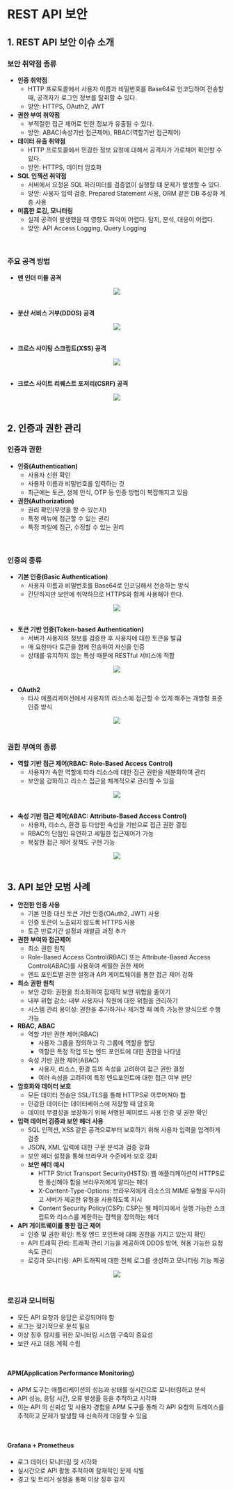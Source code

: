 # REST API 보안

## 1. REST API 보안 이슈 소개

### 보안 취약점 종류

 - __인증 취약점__
    - HTTP 프로토콜에서 사용자 이름과 비밀번호를 Base64로 인코딩하여 전송할 때, 공격자가 로그인 정보를 탈취할 수 있다.
    - 방안: HTTPS, OAuth2, JWT
 - __권한 부여 취약점__
    - 부적절한 접근 제어로 인한 정보가 유출될 수 있다.
    - 방안: ABAC(속성기반 접근제어), RBAC(역할기반 접근제어)
 - __데이터 유출 취약점__
    - HTTP 프로토콜에서 민감한 정보 요청에 대해서 공격자가 가로채어 확인할 수 있다.
    - 방안: HTTPS, 데이터 암호화
 - __SQL 인젝션 취약점__
    - 서버에서 요청온 SQL 파라미터를 검증없이 실행할 떄 문제가 발생할 수 있다.
    - 방안: 사용자 입력 검증, Prepared Statement 사용, ORM 같은 DB 추상화 계층 사용
 - __미흡한 로깅, 모니터링__
    - 실제 공격이 발생했을 때 영향도 파악이 어렵다. 탐지, 분석, 대응이 어렵다.
    - 방안: API Access Logging, Query Logging

<br/>

### 주요 공격 방법

 - __맨 인더 미들 공격__

<div align="center">
    <img src="./images/man_in_the_middle.PNG">
</div>
<br/>

 - __분산 서비스 거부(DDOS) 공격__

<div align="center">
    <img src="./images/DDOS.PNG">
</div>
<br/>

 - __크로스 사이팅 스크립트(XSS) 공격__

<div align="center">
    <img src="./images/XSS.PNG">
</div>
<br/>

 - __크로스 사이트 리퀘스트 포저리(CSRF) 공격__

<div align="center">
    <img src="./images/CSRF.PNG">
</div>
<br/>

## 2. 인증과 권한 관리

### 인증과 권한

 - __인증(Authentication)__
    - 사용자 신원 확인
    - 사용자 이름과 비밀번호를 입력하는 것
    - 최근에는 토큰, 생체 인식, OTP 등 인증 방법이 복잡해지고 있음
 - __권한(Authorization)__
    - 권리 확인(무엇을 할 수 있는지)
    - 특정 메뉴에 접근할 수 있는 권리
    - 특정 파일에 접근, 수정할 수 있는 권리

<br/>

### 인증의 종류

 - __기본 인증(Basic Authentication)__
    - 사용자 이름과 비밀번호를 Base64로 인코딩해서 전송하는 방식
    - 간단하지만 보안에 취약하므로 HTTPS와 함께 사용해야 한다.

<div align="center">
    <img src="./images/Basic_Authentication.PNG">
</div>
<br/>

 - __토큰 기반 인증(Token-based Authentication)__
    - 서버가 사용자의 정보를 검증한 후 사용자에 대한 토큰을 발급
    - 매 요청마다 토큰을 함께 전송하여 자신을 인증
    - 상태를 유지하지 않는 특성 때문에 RESTful 서비스에 적합

<div align="center">
    <img src="./images/Token_based_Authentication.PNG">
</div>
<br/>

 - __OAuth2__
    - 타사 애플리케이션에서 사용자의 리소스에 접근할 수 있게 해주는 개방형 표준 인증 방식

<div align="center">
    <img src="./images/OAuth2.PNG">
</div>
<br/>

### 권한 부여의 종류

 - __역할 기반 접근 제어(RBAC: Role-Based Access Control)__
    - 사용자가 속한 역할에 따라 리소스에 대한 접근 권한을 세분화하여 관리
    - 보안을 강화하고 리소스 접근을 체계적으로 관리할 수 있음

<div align="center">
    <img src="./images/RBAC.PNG">
</div>
<br/>

 - __속성 기반 접근 제어(ABAC: Attribute-Based Access Control)__
    - 사용자, 리소스, 환경 등 다양한 속성을 기반으로 접근 권한 결정
    - RBAC의 단점인 유연하고 세밀한 접근제어가 가능
    - 복잡한 접근 제어 정책도 구현 가능

<div align="center">
    <img src="./images/ABAC.PNG">
</div>
<br/>

## 3. API 보안 모범 사례

 - __안전한 인증 사용__
    - 기본 인증 대신 토큰 기반 인증(OAuth2, JWT) 사용
    - 인증 토큰이 노출되지 않도록 HTTPS 사용
    - 토큰 만료기간 설정과 재발급 과정 추가
 - __권한 부여와 접근제어__
    - 최소 권한 원칙
    - Role-Based Access Control(RBAC) 또는 Attribute-Based Access Control(ABAC)를 사용하여 세밀한 권한 제어
    - 엔드 포인트별 권한 설정과 API 게이트웨이를 통한 접근 제어 강화
 - __최소 권한 원칙__
    - 보안 강화: 권한을 최소화하여 잠재적 보안 위협을 줄이기
    - 내부 위협 감소: 내부 사용자나 직원에 대한 위험을 관리하기
    - 시스템 관리 용이성: 권한을 추가하거나 제거할 때 예측 가능한 방식으로 수행 가능
 - __RBAC, ABAC__
    - 역할 기반 권한 제어(RBAC)
        - 사용자 그룹을 정의하고 각 그룹에 역할을 할당
        - 역할은 특정 작업 또는 엔드 포인트에 대한 권한을 나타냄
    - 속성 기반 권한 제어(ABAC)
        - 사용자, 리소스, 환경 등의 속성을 고려하여 접근 권한 결정
        - 여러 속성을 고려하여 특정 엔드포인트에 대한 접근 여부 판단
 - __암호화와 데이터 보호__
    - 모든 데이터 전송은 SSL/TLS를 통해 HTTPS로 이루어져야 함
    - 민감한 데이터는 데이터베이스에 저장할 때 암호화
    - 데이터 무결성을 보장하기 위해 서명된 페이로드 사용 인증 및 권한 확인
 - __입력 데이터 검증과 보안 헤더 사용__
    - SQL 인젝션, XSS 같은 공격으로부터 보호하기 위해 사용자 입력을 엄격하게 검증
    - JSON, XML 입력에 대한 구문 분석과 검증 강화
    - 보안 헤더 설정을 통해 브라우저 수준에서 보호 강화
    - __보안 헤더 예시__
        - HTTP Strict Transport Security(HSTS): 웹 애플리케이션이 HTTPS로만 통신해야 함을 브라우저에게 알리는 헤더
        - X-Content-Type-Options: 브라우저에게 리소스의 MIME 유형을 무시하고 서버가 제공한 유형을 사용하도록 지시
        - Content Security Policy(CSP): CSP는 웹 페이지에서 실행 가능한 스크립트와 리소스를 제한하는 정책을 정의하는 헤더
 - __API 게이트웨이를 통한 접근 제어__
    - 인증 및 권한 확인: 특정 엔드 포인트에 대해 권한을 가지고 있는지 확인
    - API 트래픽 관리: 트래픽 관리 기능을 제공하여 DDOS 방어, 허용 가능한 요청 속도 관리
    - 로깅과 모니터링: API 트래픽에 대한 전체 로그를 생성하고 모니터링 기능 제공

<div align="center">
    <img src="./images/API_Gateway.PNG">
</div>
<br/>

### 로깅과 모니터링

 - 모든 API 요청과 응답은 로깅되어야 함
 - 로그는 정기적으로 분석 필요
 - 이상 징후 탐지를 위한 모니터링 시스템 구축의 중요성
 - 보안 사고 대응 계획 수립

<br/>

#### APM(Application Performance Monitoring)

 - APM 도구는 애플리케이션의 성능과 상태를 실시간으로 모니터링하고 분석
 - API 성능, 응답 시간, 오류 발생률 등을 추적하고 시각화
 - 이는 API 의 신뢰성 및 사용자 경험을 APM 도구를 통해 각 API 요청의 트레이스를 추적하고 문제가 발생할 때 신속하게 대응할 수 있음

<br/>

#### Grafana + Prometheus

 - 로그 데이터 모니터링 및 시각화
 - 실시간으로 API 활동 추적하여 잠재적인 문제 식별
 - 경고 및 트리거 설정을 통해 이상 징후 감지

